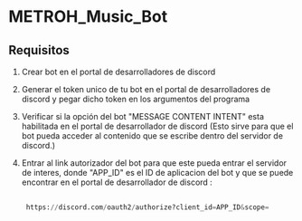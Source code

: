 # METROH_Music_Bot
## Requisitos
1. Crear bot en el portal de desarrolladores de discord
2. Generar el token unico de tu bot en el portal de desarrolladores de discord y pegar dicho token en los argumentos del programa
3. Verificar si la opción del bot "MESSAGE CONTENT INTENT" esta habilitada en el portal de desarrollador de discord (Esto sirve para que el bot pueda acceder al contenido que se escribe dentro del servidor de discord.)
4. Entrar al link autorizador del bot para que este pueda entrar el servidor de interes, donde "APP_ID" es el ID de aplicacion del bot y que se puede encontrar en el portal de desarrollador de discord :    
  
   ```python
     
    https://discord.com/oauth2/authorize?client_id=APP_ID&scope=
     
   
   ```

